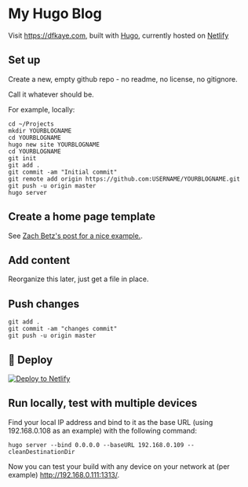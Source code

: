 # My Hugo Blog

Visit https://dfkaye.com, built with [Hugo](https://gohugo.io), currently hosted on [Netlify](https://www.netlify.com/)

## Set up

Create a new, empty github repo - no readme, no license, no gitignore.

Call it whatever <YOURBLOGNAME> should be.

For example, locally:

```
cd ~/Projects
mkdir YOURBLOGNAME
cd YOURBLOGNAME
hugo new site YOURBLOGNAME
cd YOURBLOGNAME
git init
git add .
git commit -am "Initial commit"
git remote add origin https://github.com:USERNAME/YOURBLOGNAME.git
git push -u origin master
hugo server
```

## Create a home page template

See [Zach Betz's post for a nice example.](https://zwbetz.com/make-a-hugo-blog-from-scratch/#homepage-layout).

## Add content

Reorganize this later, just get a file in place.

## Push changes

```
git add .
git commit -am "changes commit"
git push -u origin master
```

## 💫 Deploy

[![Deploy to Netlify](https://www.netlify.com/img/deploy/button.svg)](https://app.netlify.com/start/deploy?repository=https://github.com/dfkaye/dfkaye-blog)

## Run locally, test with multiple devices

Find your local IP address and bind to it as the base URL (using 192.168.0.108 as an example) with the following command:

```
hugo server --bind 0.0.0.0 --baseURL 192.168.0.109 --cleanDestinationDir
```

Now you can test your build with any device on your network at (per example) http://192.168.0.111:1313/.
